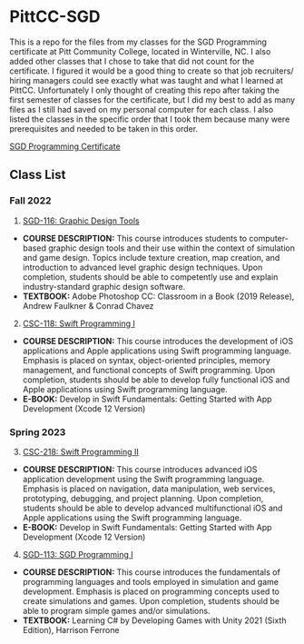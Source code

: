 # PittCC-SGD

This is a repo for the files from my classes for the SGD Programming certificate at Pitt Community College, located in Winterville, NC. I also added other classes that I chose to take that did not count for the certificate. I figured it would be a good thing to create so that job recruiters/ hiring managers could see exactly what was taught and what I learned at PittCC. Unfortunately I only thought of creating this repo after taking the first semester of classes for the certificate, but I did my best to add as many files as I still had saved on my personal computer for each class. I also listed the classes in the specific order that I took them because many were prerequisites and needed to be taken in this order.

[SGD Programming Certificate](https://pittcc.edu/wp-content/uploads/2019/07/CT-SGD-C2545002-SGD-Programming-Certificate.pdf)

## Class List

### Fall 2022
1. [SGD-116: Graphic Design Tools](https://github.com/Francis-McKee/PittCC-SGD/tree/main/Graphic%20Design%20Tools)
* **COURSE DESCRIPTION:** This course introduces students to computer-based graphic design tools and their use within the context of simulation and game design. Topics include texture creation, map creation, and introduction to advanced level graphic design techniques. Upon completion, students should be able to competently use and explain industry-standard graphic design software.
* **TEXTBOOK:** Adobe Photoshop CC: Classroom in a Book (2019 Release), Andrew Faulkner & Conrad Chavez

2. [CSC-118: Swift Programming I](https://github.com/Francis-McKee/PittCC-SGD/tree/main/Swift%20Programming%20I)
* **COURSE DESCRIPTION:** This course introduces the development of iOS applications and Apple applications using Swift programming language. Emphasis is placed on syntax, object-oriented principles, memory management, and functional concepts of Swift programming. Upon completion, students should be able to develop fully functional iOS and Apple applications using Swift programming language.
* **E-BOOK:** Develop in Swift Fundamentals: Getting Started with App Development (Xcode 12 Version)

### Spring 2023
3. [CSC-218: Swift Programming II](https://github.com/Francis-McKee/PittCC-SGD/tree/main/Swift%20Programming%20II)
* **COURSE DESCRIPTION:** This course introduces advanced iOS application development using the Swift programming language. Emphasis is placed on navigation, data manipulation, web services, prototyping, debugging, and project planning. Upon completion, students should be able to develop advanced multifunctional iOS and Apple applications using the Swift programming language.
* **E-BOOK:** Develop in Swift Fundamentals: Getting Started with App Development (Xcode 12 Version)

4. [SGD-113: SGD Programming I](https://github.com/Francis-McKee/PittCC-SGD/tree/main/SGD%20Programming%20I)
* **COURSE DESCRIPTION:** This course introduces the fundamentals of programming languages and tools employed in simulation and game development. Emphasis is placed on programming concepts used to create simulations and games. Upon completion, students should be able to program simple games and/or simulations.
* **TEXTBOOK:** Learning C# by Developing Games with Unity 2021 (Sixth Edition), Harrison Ferrone
